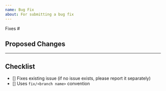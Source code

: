 ```yaml
---
name: Bug Fix
about: For submitting a bug fix
---
```


Fixes #

## Proposed Changes

---

## Checklist

- [] Fixes existing issue (if no issue exists, please report it separately)
- [] Uses `fix/<branch name>` convention
